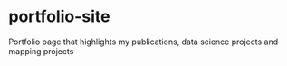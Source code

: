 # portfolio-site
Portfolio page that highlights my publications, data science projects and mapping projects
